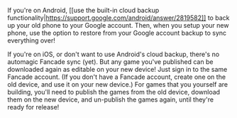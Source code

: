 If you're on Android, [[use the built-in cloud backup functionality|https://support.google.com/android/answer/2819582]] to back up your old phone to your Google account. Then, when you setup your new phone, use the option to restore from your Google account backup to sync everything over!

If you're on iOS, or don't want to use Android's cloud backup, there's no automagic Fancade sync (yet). But any game you've published can be downloaded again as editable on your new device! Just sign in to the same Fancade account. (If you don't have a Fancade account, create one on the old device, and use it on your new device.)  For games that you yourself are building, you'll need to publish the games from the old device, download them on the new device, and un-publish the games again, until they're ready for release!